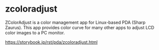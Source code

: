 # zcoloradjust
ZColorAdjust is a color management app for Linux-based PDA (Sharp Zaurus). This app provides color curve for many other apps to adjust LCD color images to a PC monitor.

https://storybook.jp/rst/pda/zcoloradjust.html
